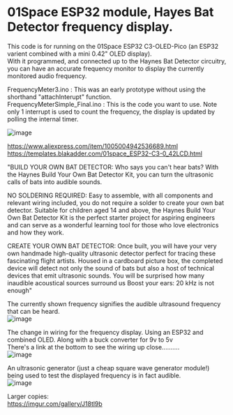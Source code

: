 # 01Space ESP32 module, Hayes Bat Detector frequency display.

This code is for running on the 01Space ESP32 C3-OLED-Pico (an ESP32 varient combined with a mini 0.42" OLED display).              
With it programmed, and connected up to the Haynes Bat Detector circuitry, you can have an accurate frequency monitor to display the currently monitored audio frequency.                 

FrequencyMeter3.ino : This was an early prototype without using the shorthand "attachInterupt" function.                            
FrequencyMeterSimple_Final.ino : This is the code you want to use. Note only 1 interrupt is used to count the frequency, the display is updated by polling the internal timer.             


![image](https://github.com/Sarah-C/01Space_ESP32_Bat_Detector_Display/assets/1586332/fb5f0ca4-ff7c-47a5-94c3-a5fc8807c7ef)
                            
https://www.aliexpress.com/item/1005004942536689.html                     
https://templates.blakadder.com/01space_ESP32-C3-0_42LCD.html                      
                     
                      
 "BUILD YOUR OWN BAT DETECTOR: Who says you can't hear bats? With the Haynes Build Your Own Bat Detector Kit, you can turn the ultrasonic calls of bats into audible sounds.                            
                            
NO SOLDERING REQUIRED: Easy to assemble, with all components and relevant wiring included, you do not require a solder to create your own bat detector. Suitable for children aged 14 and above, the Haynes Build Your Own Bat Detector Kit is the perfect starter project for aspiring engineers and can serve as a wonderful learning tool for those who love electronics and how they work.                            
                            
CREATE YOUR OWN BAT DETECTOR: Once built, you will have your very own handmade high-quality ultrasonic detector perfect for tracing these fascinating flight artists. Housed in a cardboard picture box, the completed device will detect not only the sound of bats but also a host of technical devices that emit ultrasonic sounds. You will be surprised how many inaudible acoustical sources surround us Boost your ears: 20 kHz is not enough"                            
                            
                            
The currently shown frequency signifies the audible ultrasound frequency that can be heard.                            
![image](https://github.com/Sarah-C/01Space_ESP32_Bat_Detector_Display/assets/1586332/2fbcae93-2701-408a-9362-a53cdf28610b)

The change in wiring for the frequency display. Using an ESP32 and combined OLED. Along with a buck converter for 9v to 5v                 
There's a link at the bottom to see the wiring up close..........              
![image](https://github.com/Sarah-C/01Space_ESP32_Bat_Detector_Display/assets/1586332/b6df16c4-19a4-44f3-ba6f-7879191f1fca)
                            
An ultrasonic generator (just a cheap square wave generator module!) being used to test the displayed frequency is in fact audible.                            
![image](https://github.com/Sarah-C/01Space_ESP32_Bat_Detector_Display/assets/1586332/e29cf32b-9e12-46b9-b09b-cfe6bf0d2655)
                            
Larger copies:                            
https://imgur.com/gallery/J18tl9b                            
